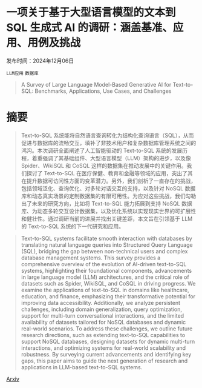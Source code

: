 # 一项关于基于大型语言模型的文本到 SQL 生成式 AI 的调研：涵盖基准、应用、用例及挑战

发布时间：2024年12月06日

`LLM应用` `数据库`

> A Survey of Large Language Model-Based Generative AI for Text-to-SQL: Benchmarks, Applications, Use Cases, and Challenges

# 摘要

> Text-to-SQL 系统能将自然语言查询转化为结构化查询语言（SQL），从而促进与数据库的流畅交互，填补了非技术用户和复杂数据库管理系统之间的鸿沟。本次调研全面阐述了人工智能驱动的 Text-to-SQL 系统的发展历程，着重强调了其基础组件、大型语言模型（LLM）架构的进步，以及像 Spider、WikiSQL 和 CoSQL 这样的数据集在推动发展中的关键作用。我们探讨了 Text-to-SQL 在医疗保健、教育和金融等领域的应用，突出了其在提升数据可访问性方面的变革潜力。另外，我们剖析了一直存在的挑战，包括领域泛化、查询优化、对多轮对话交互的支持，以及针对 NoSQL 数据库和动态真实场景的定制数据集的有限可用性。为应对这些挑战，我们勾勒出了未来的研究方向，比如将 Text-to-SQL 能力拓展到支持 NoSQL 数据库、为动态多轮交互设计数据集，以及优化系统以实现现实世界的可扩展性和健壮性。通过调研当前的进展并找出关键差距，本文旨在引领基于 LLM 的 Text-to-SQL 系统的下一代研究和应用。

> Text-to-SQL systems facilitate smooth interaction with databases by translating natural language queries into Structured Query Language (SQL), bridging the gap between non-technical users and complex database management systems. This survey provides a comprehensive overview of the evolution of AI-driven text-to-SQL systems, highlighting their foundational components, advancements in large language model (LLM) architectures, and the critical role of datasets such as Spider, WikiSQL, and CoSQL in driving progress. We examine the applications of text-to-SQL in domains like healthcare, education, and finance, emphasizing their transformative potential for improving data accessibility. Additionally, we analyze persistent challenges, including domain generalization, query optimization, support for multi-turn conversational interactions, and the limited availability of datasets tailored for NoSQL databases and dynamic real-world scenarios. To address these challenges, we outline future research directions, such as extending text-to-SQL capabilities to support NoSQL databases, designing datasets for dynamic multi-turn interactions, and optimizing systems for real-world scalability and robustness. By surveying current advancements and identifying key gaps, this paper aims to guide the next generation of research and applications in LLM-based text-to-SQL systems.

[Arxiv](https://arxiv.org/abs/2412.05208)